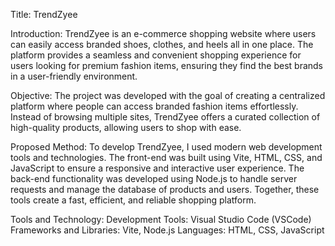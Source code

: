 Title: TrendZyee

Introduction:
TrendZyee is an e-commerce shopping website where users can easily access branded shoes, clothes, and heels all in one place. The platform provides a seamless and convenient shopping experience for users looking for premium fashion items, ensuring they find the best brands in a user-friendly environment.


Objective:
The project was developed with the goal of creating a centralized platform where people can access branded fashion items effortlessly. Instead of browsing multiple sites, TrendZyee offers a curated collection of high-quality products, allowing users to shop with ease.


Proposed Method:
To develop TrendZyee, I used modern web development tools and technologies. The front-end was built using Vite, HTML, CSS, and JavaScript to ensure a responsive and interactive user experience. The back-end functionality was developed using Node.js to handle server requests and manage the database of products and users. Together, these tools create a fast, efficient, and reliable shopping platform.


Tools and Technology:
Development Tools: Visual Studio Code (VSCode)
Frameworks and Libraries: Vite, Node.js
Languages: HTML, CSS, JavaScript
